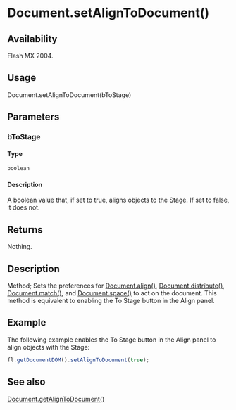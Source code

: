 # Document.setAlignToDocument()

## Availability

Flash MX 2004.

## Usage

Document.setAlignToDocument(bToStage)

## Parameters

### **bToStage**

#### Type

```typescript
boolean
```

#### Description

A boolean value that, if set to true, aligns objects to the Stage. If set to false, it does not.

## Returns

Nothing.

## Description

Method; Sets the preferences for [Document.align()](../Document_object/Document13.md), [Document.distribute()](../Document_object/Document49.md), [Document.match()](../Document_object/Document120.md), and [Document.space()](../Document_object/Document67.md) to act on the document. This method is equivalent to enabling the To Stage button in the Align panel.

## Example

The following example enables the To Stage button in the Align panel to align objects with the Stage:

```javascript
fl.getDocumentDOM().setAlignToDocument(true);
```

## See also

[Document.getAlignToDocument()](../Document_object/Document72.md)
